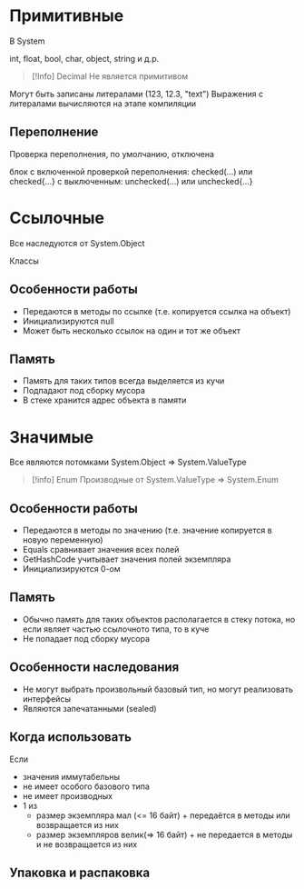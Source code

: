 # Примитивные

В System

int, float, bool, char, object, string и д.р.

>[!Info] Decimal
>Не является примитивом

Могут быть записаны литералами (123, 12.3, "text")
Выражения с литералами вычисляются на этапе компиляции

## Переполнение

Проверка переполнения, по умолчанию, отключена

блок с включенной проверкой переполнения: checked(...) или checked{...}
с выключенным: unchecked(...) или unchecked{...}

# Ссылочные

Все наследуются от System.Object

Классы

## Особенности работы 

- Передаются в методы по ссылке (т.е. копируется ссылка на объект)
- Инициализируются null
- Может быть несколько ссылок на один и тот же объект

## Память

- Память для таких типов всегда выделяется из кучи
- Подпадают под сборку мусора
- В стеке хранится адрес объекта в памяти
# Значимые

Все являются потомками System.Object => System.ValueType

> [!info] Enum
> Производные от System.ValueType => System.Enum

## Особенности работы

- Передаются в методы по значению (т.е. значение копируется в новую переменную)
- Equals сравнивает значения всех полей
- GetHashCode учитывает значения полей экземпляра
- Инициализируются 0-ом

## Память

- Обычно память для таких объектов располагается в стеку потока, но если являет частью ссылочното типа, то в куче
- Не попадает под сборку мусора

## Особенности наследования

- Не могут выбрать произвольный базовый тип, но могут реализовать интерфейсы
- Являются запечатанными (sealed) 



## Когда использовать

Если
- значения иммутабельны
- не имеет особого базового типа
- не имеет производных
- 1 из 
	- размер экземпляра мал (<= 16 байт) + передаётся в методы или возвращается из них
	- размер экземпляров велик(=> 16 байт) + не передается в методы и не возвращается из них 



## Упаковка и распаковка

